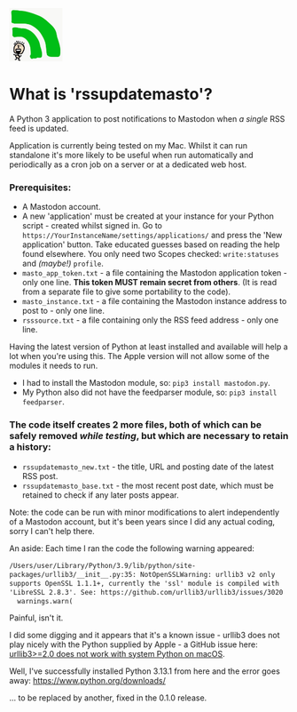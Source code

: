 <img src="rssupdatemasto_logo.jpg" height="96" alt="rssupdatemasto RSS feed updates post to Mastodon."> <br>

# What is 'rssupdatemasto'?
A Python 3 application to post notifications to Mastodon when *a single* RSS feed is updated.

Application is currently being tested on my Mac. Whilst it can run standalone it's more likely to be useful when run automatically and periodically as a cron job on a server or at a dedicated web host.

### Prerequisites:
* A Mastodon account.
* A new 'application' must be created at your instance for your Python script - created whilst signed in. Go to `https://YourInstanceName/settings/applications/` and press the 'New application' button. Take educated guesses based on reading the help found elsewhere. You only need two Scopes checked: `write:statuses` and *(maybe!)* `profile`.
* `masto_app_token.txt` - a file containing the Mastodon application token - only one line. **This token MUST remain secret from others**. (It is read from a separate file to give some portability to the code).
* `masto_instance.txt` - a file containing the Mastodon instance address to post to - only one line.
* `rsssource.txt` - a file containing only the RSS feed address - only one line.

Having the latest version of Python at least installed and available will help a lot when you're using this. The Apple version will not allow some of the modules it needs to run.
* I had to install the Mastodon module, so: `pip3 install mastodon.py`.
* My Python also did not have the feedparser module, so: `pip3 install feedparser`.

### The code itself creates 2 more files, both of which can be safely removed *while testing*, but which are necessary to retain a history:
* `rssupdatemasto_new.txt` - the title, URL and posting date of the latest RSS post.
* `rssupdatemasto_base.txt` - the most recent post date, which must be retained to check if any later posts appear.

Note: the code can be run with minor modifications to alert independently of a Mastodon account, but it's been years since I did any actual coding, sorry I can't help there.

An aside: Each time I ran the code the following warning appeared:

```
/Users/user/Library/Python/3.9/lib/python/site-packages/urllib3/__init__.py:35: NotOpenSSLWarning: urllib3 v2 only supports OpenSSL 1.1.1+, currently the 'ssl' module is compiled with 'LibreSSL 2.8.3'. See: https://github.com/urllib3/urllib3/issues/3020
  warnings.warn(
```

Painful, isn't it.

I did some digging and it appears that it's a known issue - urllib3 does not play nicely with the Python supplied by Apple - a GitHub issue here: [urllib3>=2.0 does not work with system Python on macOS](https://github.com/urllib3/urllib3/issues/3020).

Well, I've successfully installed Python 3.13.1 from here and the error goes away: https://www.python.org/downloads/

... to be replaced by another, fixed in the 0.1.0 release.
